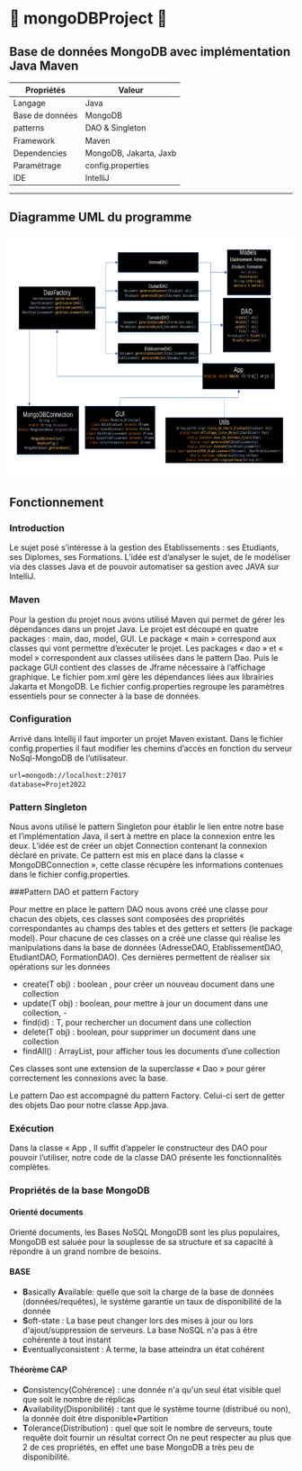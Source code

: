 # :school: mongoDBProject :school:

## Base de données MongoDB avec implémentation Java Maven

| Propriétés   | Valeur |
|-------|--------------|
|Langage   | Java  |       
|Base de données| MongoDB | 
|patterns     |DAO & Singleton  |
|Framework |  Maven|
|Dependencies | MongoDB, Jakarta, Jaxb |
|Paramétrage | config.properties  |
|IDE | IntelliJ |




 ***
 
 ## Diagramme UML du programme
 <img src="Images/UML mongoDB.png" width="694" height="432">
 
 ## Fonctionnement
 
 ### Introduction
 
Le sujet posé s’intéresse à la gestion des Etablissements : ses Etudiants, ses Diplomes, ses Formations. L’idée est d’analyser le sujet, de le modéliser via des classes Java et de pouvoir automatiser sa gestion avec JAVA sur IntelliJ. 

### Maven 
Pour la gestion du projet nous avons utilisé Maven qui permet de gérer les dépendances dans un projet Java.
Le projet est découpé en quatre packages : main, dao, model, GUI. Le package « main » correspond aux classes qui vont permettre d’exécuter le projet. Les packages « dao » et « model » correspondent aux classes utilisées dans le pattern Dao. Puis le package GUI contient des classes de Jframe nécessaire à l’affichage graphique. Le fichier pom.xml gère les dépendances liées aux librairies Jakarta et MongoDB. Le fichier config.properties regroupe les paramètres essentiels pour se connecter à la base de données.

### Configuration
Arrivé dans Intellij il faut importer un projet Maven existant. Dans le fichier config.properties il faut modifier les chemins d’accès en fonction du serveur NoSql-MongoDB de l’utilisateur.
```{java}
url=mongodb://localhost:27017
database=Projet2022
```


### Pattern Singleton

Nous avons utilisé le pattern Singleton pour établir le lien entre notre base et l’implémentation Java, il sert à mettre en place la connexion entre les deux. L’idée est de créer un objet Connection contenant la connexion déclaré en private. Ce pattern est mis en place dans la classe « MongoDBConnection », cette classe récupère les informations contenues dans le fichier config.properties.

###Pattern DAO et pattern Factory

Pour mettre en place le pattern DAO nous avons créé une classe pour chacun des objets, ces classes sont composées des propriétés correspondantes au champs des tables et des getters et setters (le package model). Pour chacune de ces classes on a créé une classe qui réalise les manipulations dans la base de données (AdresseDAO, EtablissementDAO, EtudiantDAO, FormationDAO). Ces dernières permettent de réaliser six opérations sur les données
- create(T obj) : boolean , pour créer un nouveau document dans une collection
- update(T obj) : boolean, pour mettre à jour un document dans une collection, - 
- find(id) : T, pour rechercher un document dans une collection 
- delete(T obj) : boolean, pour supprimer un document dans une collection 
- findAll() : ArrayList, pour afficher tous les documents d’une collection

Ces classes sont une extension de la superclasse « Dao » pour gérer correctement les connexions avec la base.

Le pattern Dao est accompagné du pattern Factory. Celui-ci sert de getter des objets Dao pour notre classe App.java.

### Exécution
Dans la classe « App , Il suffit d’appeler le constructeur des DAO pour pouvoir l’utiliser, notre code de la classe DAO présente les fonctionnalités complètes.

### Propriétés de la base MongoDB

#### Orienté documents

Orienté documents, les Bases NoSQL MongoDB sont les plus populaires, 
MongoDB est saluée pour la souplesse de sa structure et sa capacité à répondre à un grand nombre de besoins.

#### BASE

* **B**asically **A**vailable: quelle que soit la charge de la base de données (données/requêtes), le système garantie un taux de disponibilité de la donnée
* **S**oft-state : La base peut changer lors des mises à jour ou lors d'ajout/suppression de serveurs. La base NoSQL n'a pas à être cohérente à tout instant
* **E**ventuallyconsistent : À terme, la base atteindra un état cohérent

#### Théorème CAP
* **C**onsistency(Cohérence) : une donnée n'a qu'un seul état visible quel que soit le nombre de réplicas
* **A**vailability(Disponibilité) : tant que le système tourne (distribué ou non), la donnée doit être disponible•Partition 
* **T**olerance(Distribution) : quel que soit le nombre de serveurs, toute requête doit fournir un résultat correct
On ne peut respecter au plus que 2 de ces propriétés, en effet une base MongoDB a très peu de disponibilité.
